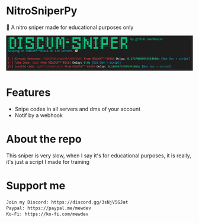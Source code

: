# NitroSniperPy
🔫 A nitro sniper made for educational purposes only

<img src=".github/preview.png">

# Features
- Snipe codes in all servers and dms of your account
- Notif by a webhook

# About the repo
This sniper is very slow, when I say it's for educational purposes, it is really, it's just a script I made for training

# Support me
```
Join my Discord: https://discord.gg/3sNjV5GJat
Paypal: https://paypal.me/mewdev
Ko-Fi: https://ko-fi.com/mewdev
```